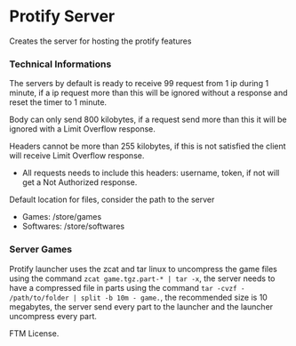 # Protify Server

Creates the server for hosting the protify features

### Technical Informations

The servers by default is ready to receive 99 request from 1 ip during 1 minute, if a ip request more than this will be ignored without a response and reset the timer to 1 minute.

Body can only send 800 kilobytes, if a request send more than this it will be ignored with a Limit Overflow response.

Headers cannot be more than 255 kilobytes, if this is not satisfied the client will receive Limit Overflow response.
- All requests needs to include this headers: username, token, if not will get a Not Authorized response.

Default location for files, consider the path to the server
- Games: /store/games
- Softwares: /store/softwares

### Server Games

Protify launcher uses the zcat and tar linux to uncompress the game files using the command ``zcat game.tgz.part-* | tar -x``, the server needs to have a compressed file in parts using the command ``tar -cvzf - /path/to/folder | split -b 10m - game.``, the recommended size is 10 megabytes, the server send every part to the launcher and the launcher uncompress every part.

FTM License.